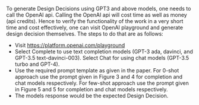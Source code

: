 To generate Design Decisions using GPT3 and above models, one needs to call the OpenAI api.
Calling the OpenAI api will cost time as well as money (api credits).
Hence to verify the functionality of the work in a very short time and cost effectively, one can visit OpenAI playground and generate design decision themselves. The steps to do that are as follows:

 - Visit https://platform.openai.com/playground
 - Select Complete to use text completion models (GPT-3 ada, davinci, and GPT-3.5 text-davinci-003). Select Chat for using chat models (GPT-3.5 turbo and GPT-4).
 - Use the required prompt template as given in the paper. For 0-shot approach use the prompt given in Figure 3 and 4 for completion and chat models respectively. For few-shot approach use the prompt given in Figure 5 and 5 for completion and chat models respectively.
 - The models response would be the expected Design Decision.
